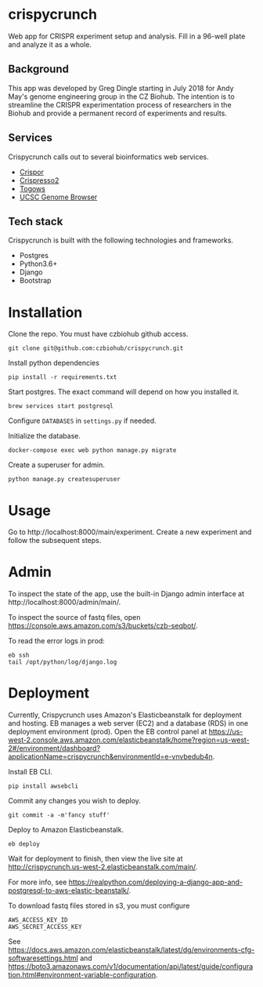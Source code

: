 # crispycrunch
Web app for CRISPR experiment setup and analysis. Fill in a 96-well plate and analyze it as a whole.

## Background

This app was developed by Greg Dingle starting in July 2018 for Andy May's genome engineering group in the CZ Biohub. The intention is to streamline the CRISPR experimentation process of researchers in the Biohub and provide a permanent record of experiments and results.

## Services

Crispycrunch calls out to several bioinformatics web services.

* [Crispor](http://crispor.tefor.net/)
* [Crispresso2](http://crispresso.pinellolab.partners.org)
* [Togows](http://togows.org)
* [UCSC Genome Browser](https://genome.ucsc.edu/cgi-bin/hgTracks)

## Tech stack

Crispycrunch is built with the following technologies and frameworks.

* Postgres
* Python3.6+
* Django
* Bootstrap

# Installation

Clone the repo. You must have czbiohub github access.

```git clone git@github.com:czbiohub/crispycrunch.git```

Install python dependencies

```pip install -r requirements.txt```

Start postgres. The exact command will depend on how you installed it.

```brew services start postgresql```

Configure `DATABASES` in `settings.py` if needed.

Initialize the database.

```docker-compose exec web python manage.py migrate```

Create a superuser for admin.

```python manage.py createsuperuser```

# Usage
<!-- TODO: better homepage -->

Go to http://localhost:8000/main/experiment. Create a new experiment and follow the subsequent steps.

# Admin

To inspect the state of the app, use the built-in Django admin interface at http://localhost:8000/admin/main/.

To inspect the source of fastq files, open https://console.aws.amazon.com/s3/buckets/czb-seqbot/.

To read the error logs in prod:

```
eb ssh
tail /opt/python/log/django.log
```

# Deployment

Currently, Crispycrunch uses Amazon's Elasticbeanstalk for deployment and hosting. EB manages a web server (EC2) and a database (RDS) in one deployment environment (prod). Open the EB control panel at https://us-west-2.console.aws.amazon.com/elasticbeanstalk/home?region=us-west-2#/environment/dashboard?applicationName=crispycrunch&environmentId=e-vnvbedub4n.

Install EB CLI.

```pip install awsebcli```

Commit any changes you wish to deploy.

```git commit -a -m'fancy stuff'```

Deploy to Amazon Elasticbeanstalk.

```eb deploy```

Wait for deployment to finish, then view the live site at http://crispycrunch.us-west-2.elasticbeanstalk.com/main/.

For more info, see https://realpython.com/deploying-a-django-app-and-postgresql-to-aws-elastic-beanstalk/.

To download fastq files stored in s3, you must configure
```
AWS_ACCESS_KEY_ID
AWS_SECRET_ACCESS_KEY
```
See https://docs.aws.amazon.com/elasticbeanstalk/latest/dg/environments-cfg-softwaresettings.html and https://boto3.amazonaws.com/v1/documentation/api/latest/guide/configuration.html#environment-variable-configuration.